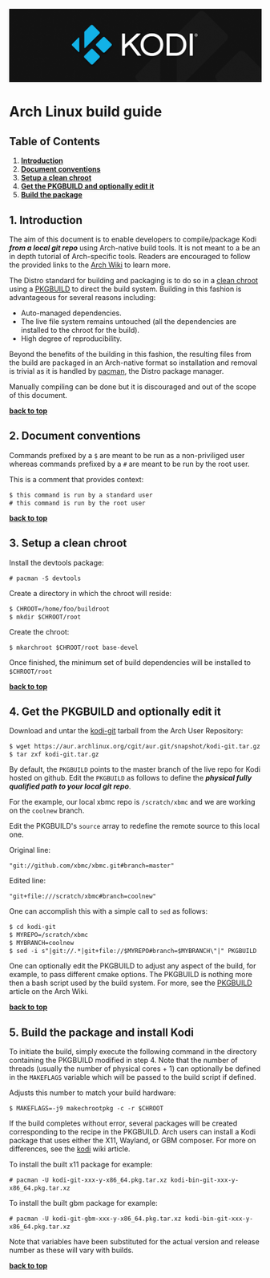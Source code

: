 ![Kodi Logo](resources/banner_slim.png)

# Arch Linux build guide

## Table of Contents
1. **[Introduction](#1-Introduction)**
2. **[Document conventions](#2-document-conventions)**
3. **[Setup a clean chroot](#3-Setup-a-clean-chroot)**
4. **[Get the PKGBUILD and optionally edit it](#4-Get-the-PKGBUILD-and-optionally-edit-it)**
5. **[Build the package](#5-Build-the-package)**

## 1. Introduction
The aim of this document is to enable developers to compile/package Kodi ***from a local git repo*** using Arch-native build tools.  It is not meant to a be an in depth tutorial of Arch-specific tools.  Readers are encouraged to follow the provided links to the [Arch Wiki](https://wiki.archlinux.org) to learn more.

The Distro standard for building and packaging is to do so in a [clean chroot](https://wiki.archlinux.org/index.php/DeveloperWiki:Building_in_a_clean_chroot#Setting_up_a_chroot) using a [PKGBUILD](https://wiki.archlinux.org/index.php/PKGBUILD) to direct the build system.  Building in this fashion is advantageous for several reasons including:
* Auto-managed dependencies.
* The live file system remains untouched (all the dependencies are installed to the chroot for the build).
* High degree of reproducibility.

Beyond the benefits of the building in this fashion, the resulting files from the build are packaged in an Arch-native format so installation and removal is trivial as it is handled by [pacman](https://wiki.archlinux.org/index.php/Pacman), the Distro package manager.

Manually compiling can be done but it is discouraged and out of the scope of this document.

**[back to top](#table-of-contents)**

## 2. Document conventions
Commands prefixed by a `$` are meant to be run as a non-priviliged user whereas commands prefixed by a `#` are meant to be run by the root user.

This is a comment that provides context:
```
$ this command is run by a standard user
# this command is run by the root user
```

**[back to top](#table-of-contents)**

## 3. Setup a clean chroot

Install the devtools package:
```
# pacman -S devtools
```

Create a directory in which the chroot will reside:
```
$ CHROOT=/home/foo/buildroot
$ mkdir $CHROOT/root
```

Create the chroot:
```
$ mkarchroot $CHROOT/root base-devel
```
Once finished, the minimum set of build dependencies will be installed to `$CHROOT/root`

**[back to top](#table-of-contents)**

## 4. Get the PKGBUILD and optionally edit it
Download and untar the [kodi-git](https://aur.archlinux.org/packages/kodi-git/) tarball from the Arch User Repository:
```
$ wget https://aur.archlinux.org/cgit/aur.git/snapshot/kodi-git.tar.gz
$ tar zxf kodi-git.tar.gz
```

By default, the `PKGBUILD` points to the master branch of the live repo for Kodi hosted on github.  Edit the `PKGBUILD` as follows to define the ***physical fully qualified path to your local git repo***.

For the example, our local xbmc repo is `/scratch/xbmc` and we are working on the `coolnew` branch. 

Edit the PKGBUILD's `source` array to redefine the remote source to this local one.

Original line:
```
"git://github.com/xbmc/xbmc.git#branch=master"
```

Edited line:
```
"git+file:///scratch/xbmc#branch=coolnew"
```

One can accomplish this with a simple call to `sed` as follows:
```
$ cd kodi-git
$ MYREPO=/scratch/xbmc
$ MYBRANCH=coolnew
$ sed -i s"|git://.*|git+file://$MYREPO#branch=$MYBRANCH\"|" PKGBUILD
```

One can optionally edit the PKGBUILD to adjust any aspect of the build, for example, to pass different cmake options.  The PKGBUILD is nothing more then a bash script used by the build system.  For more, see the [PKGBUILD](https://wiki.archlinux.org/index.php/PKGBUILD) article on the Arch Wiki.

**[back to top](#table-of-contents)**

## 5. Build the package and install Kodi

To initiate the build, simply execute the following command in the directory containing the PKGBUILD modified in step 4.  Note that the number of threads (usually the number of physical cores + 1) can optionally be defined in the `MAKEFLAGS` variable which will be passed to the build script if defined.

Adjusts this number to match your build hardware:

```
$ MAKEFLAGS=-j9 makechrootpkg -c -r $CHROOT
```

If the build completes without error, several packages will be created corresponding to the recipe in the PKGBUILD.  Arch users can install a Kodi package that uses either the X11, Wayland, or GBM composer.   For more on differences, see the [kodi](https://wiki.archlinux.org/index.php/Kodi) wiki article.  

To install the built x11 package for example:

```
# pacman -U kodi-git-xxx-y-x86_64.pkg.tar.xz kodi-bin-git-xxx-y-x86_64.pkg.tar.xz
```

To install the built gbm package for example:

```
# pacman -U kodi-git-gbm-xxx-y-x86_64.pkg.tar.xz kodi-bin-git-xxx-y-x86_64.pkg.tar.xz
```

Note that variables have been substituted for the actual version and release number as these will vary with builds.

**[back to top](#table-of-contents)**
